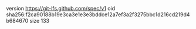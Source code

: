 version https://git-lfs.github.com/spec/v1
oid sha256:f2ca90188b19e3ca3e1e3e3bddce12a7ef3a2f3275bbc1d216cd219d4b684670
size 133
